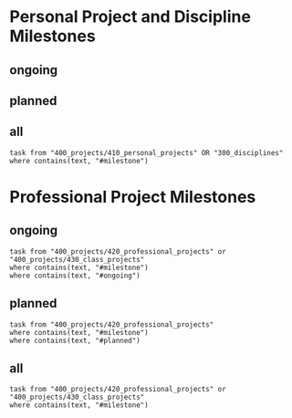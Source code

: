 # Personal Project and Discipline Milestones
## ongoing

## planned

## all
```dataview
task from "400_projects/410_personal_projects" OR "300_disciplines"
where contains(text, "#milestone")
```

# Professional Project Milestones

## ongoing
```dataview
task from "400_projects/420_professional_projects" or "400_projects/430_class_projects"
where contains(text, "#milestone")
where contains(text, "#ongoing")
```

## planned
```dataview
task from "400_projects/420_professional_projects"
where contains(text, "#milestone")
where contains(text, "#planned")
```

## all
```dataview
task from "400_projects/420_professional_projects" or "400_projects/430_class_projects"
where contains(text, "#milestone")
```
